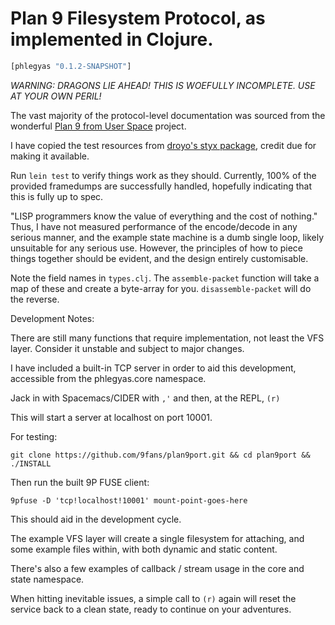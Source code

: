 # Plan 9 Filesystem Protocol, as implemented in Clojure.

```clj
[phlegyas "0.1.2-SNAPSHOT"]
```

*WARNING: DRAGONS LIE AHEAD! THIS IS WOEFULLY INCOMPLETE. USE AT YOUR OWN PERIL!*

The vast majority of the protocol-level documentation was sourced from the wonderful [Plan 9 from User Space](https://9fans.github.io/plan9port/man/man9/) project.

I have copied the test resources from [droyo's styx package](https://github.com/droyo/styx/), credit due for making it available.

Run `lein test` to verify things work as they should. Currently, 100% of the provided framedumps are successfully handled, hopefully indicating that this is fully up to spec.

"LISP programmers know the value of everything and the cost of nothing." Thus, I have not measured performance of the encode/decode in any serious manner, and the example state machine is a dumb single loop, likely unsuitable for any serious use. However, the principles of how to piece things together should be evident, and the design entirely customisable.

Note the field names in `types.clj`. The `assemble-packet` function will take a map of these and create a byte-array for you. `disassemble-packet` will do the reverse.

Development Notes:

There are still many functions that require implementation, not least the VFS layer. Consider it unstable and subject to major changes.

I have included a built-in TCP server in order to aid this development, accessible from the phlegyas.core namespace.

Jack in with Spacemacs/CIDER with `,'` and then, at the REPL, `(r)`

This will start a server at localhost on port 10001.

For testing:

`git clone https://github.com/9fans/plan9port.git && cd plan9port && ./INSTALL`

Then run the built 9P FUSE client:

`9pfuse -D 'tcp!localhost!10001' mount-point-goes-here`

This should aid in the development cycle.

The example VFS layer will create a single filesystem for attaching, and some example files within, with both dynamic and static content.

There's also a few examples of callback / stream usage in the core and state namespace.

When hitting inevitable issues, a simple call to `(r)` again will reset the service back to a clean state, ready to continue on your adventures.
